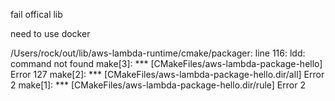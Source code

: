fail offical lib

need to use docker

/Users/rock/out/lib/aws-lambda-runtime/cmake/packager: line 116: ldd: command not found
make[3]: *** [CMakeFiles/aws-lambda-package-hello] Error 127
make[2]: *** [CMakeFiles/aws-lambda-package-hello.dir/all] Error 2
make[1]: *** [CMakeFiles/aws-lambda-package-hello.dir/rule] Error 2
